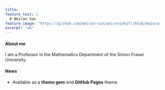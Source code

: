 ```yaml
---
title: 
feature_text: |
  # Weiran Sun
feature_image: "https://github.com/weiran-sun/weiranjekyll/blob/main/assets/images/SFU.jpg"
excerpt: "ab"
---
```


#### About me

I am a Professor in the Mathematics Department of the Simon Fraser University.

#### News

- Available as a **theme gem** and **GitHub Pages** theme

